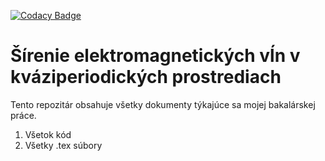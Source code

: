 [![Codacy Badge](https://app.codacy.com/project/badge/Grade/0abdeacf9eca47b4b843dff0d1b9e870)](https://www.codacy.com?utm_source=github.com&amp;utm_medium=referral&amp;utm_content=fanoplanes/bakalarka&amp;utm_campaign=Badge_Grade)

# Šírenie elektromagnetických vĺn v kváziperiodických prostrediach

Tento repozitár obsahuje všetky dokumenty týkajúce sa mojej bakalárskej práce.

1.  Všetok kód
2.  Všetky .tex súbory
